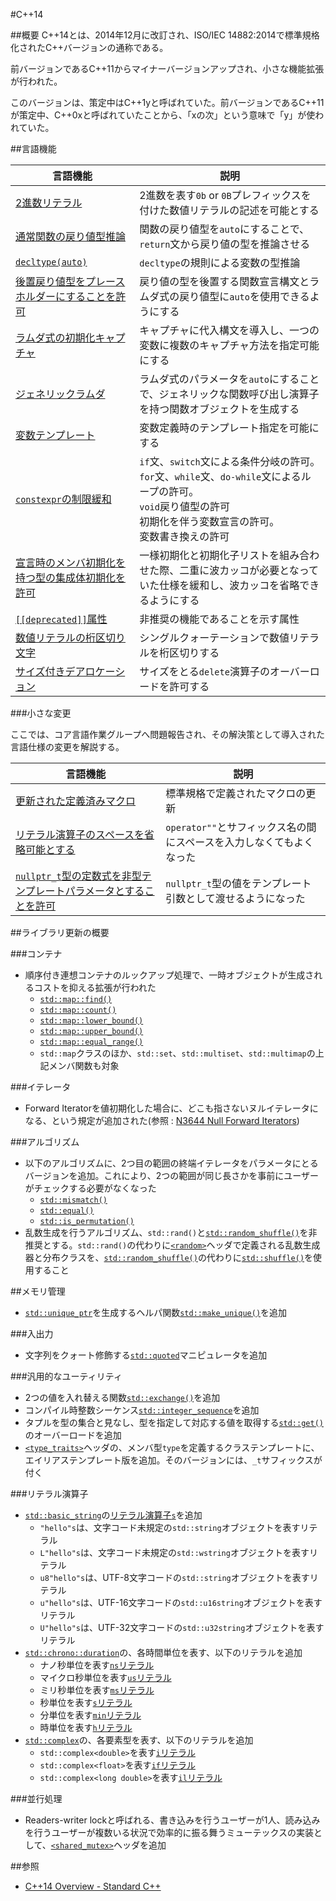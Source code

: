 #C++14

##概要
C++14とは、2014年12月に改訂され、ISO/IEC 14882:2014で標準規格化されたC++バージョンの通称である。

前バージョンであるC++11からマイナーバージョンアップされ、小さな機能拡張が行われた。

このバージョンは、策定中はC++1yと呼ばれていた。前バージョンであるC++11が策定中、C++0xと呼ばれていたことから、「xの次」という意味で「y」が使われていた。


##言語機能

| 言語機能               | 説明 |
|------------------------|------|
| [2進数リテラル](cpp14/binary_literals.md) | 2進数を表す`0b` or `0B`プレフィックスを付けた数値リテラルの記述を可能とする |
| [通常関数の戻り値型推論](cpp14/return_type_deduction_for_normal_functions.md) | 関数の戻り値型を`auto`にすることで、`return`文から戻り値の型を推論させる |
| [`decltype(auto)`](cpp14/decltype_auto.md) | `decltype`の規則による変数の型推論 |
| [後置戻り値型をプレースホルダーにすることを許可](cpp14/placeholder_type_in_trailing_return_type.md) | 戻り値の型を後置する関数宣言構文とラムダ式の戻り値型に`auto`を使用できるようにする |
| [ラムダ式の初期化キャプチャ](cpp14/initialize_capture.md) | キャプチャに代入構文を導入し、一つの変数に複数のキャプチャ方法を指定可能にする |
| [ジェネリックラムダ](cpp14/generic_lambdas.md) | ラムダ式のパラメータを`auto`にすることで、ジェネリックな関数呼び出し演算子を持つ関数オブジェクトを生成する |
| [変数テンプレート](cpp14/variable_templates.md)       | 変数定義時のテンプレート指定を可能にする |
| [`constexpr`の制限緩和](cpp14/relaxing_constraints_on_constexpr.md) | `if`文、`switch`文による条件分岐の許可。<br/>`for`文、`while`文、`do-while`文によるループの許可。<br/>`void`戻り値型の許可<br/>初期化を伴う変数宣言の許可。<br/>変数書き換えの許可 |
| [宣言時のメンバ初期化を持つ型の集成体初期化を許可](cpp14/brace_elision_in_array_temporary_initialization.md) | 一様初期化と初期化子リストを組み合わせた際、二重に波カッコが必要となっていた仕様を緩和し、波カッコを省略できるようにする |
| [`[[deprecated]]`属性](cpp14/deprecated_attr.md) | 非推奨の機能であることを示す属性 |
| [数値リテラルの桁区切り文字](cpp14/digit_separators.md) | シングルクォーテーションで数値リテラルを桁区切りする |
| [サイズ付きデアロケーション](cpp14/sized_deallocation.md) | サイズをとる`delete`演算子のオーバーロードを許可する |


###小さな変更

ここでは、コア言語作業グループへ問題報告され、その解決策として導入された言語仕様の変更を解説する。

| 言語機能 | 説明 |
|----------|------|
| [更新された定義済みマクロ](cpp14/predefined_macros.md) | 標準規格で定義されたマクロの更新 |
| [リテラル演算子のスペースを省略可能とする](cpp14/no_whitespace_literal_operators.md) | `operator""`とサフィックス名の間にスペースを入力しなくてもよくなった |
| [`nullptr_t`型の定数式を非型テンプレートパラメータとすることを許可](cpp14/nontype_template_parameters_of_type_nullptr_t.md) | `nullptr_t`型の値をテンプレート引数として渡せるようになった |


##ライブラリ更新の概要

###コンテナ
- 順序付き連想コンテナのルックアップ処理で、一時オブジェクトが生成されるコストを抑える拡張が行われた
    - [`std::map::find()`](/reference/map/map/find.md)
	- [`std::map::count()`](/reference/map/map/count.md)
	- [`std::map::lower_bound()`](/reference/map/map/lower_bound.md)
	- [`std::map::upper_bound()`](/reference/map/map/upper_bound.md)
	- [`std::map::equal_range()`](/reference/map/map/equal_range.md)
	- `std::map`クラスのほか、`std::set`、`std::multiset`、`std::multimap`の上記メンバ関数も対象


###イテレータ
- Forward Iteratorを値初期化した場合に、どこも指さないヌルイテレータになる、という規定が追加された(参照 : [N3644 Null Forward Iterators](http://www.open-std.org/jtc1/sc22/wg21/docs/papers/2013/n3644.pdf))


###アルゴリズム
- 以下のアルゴリズムに、2つ目の範囲の終端イテレータをパラメータにとるバージョンを追加。これにより、2つの範囲が同じ長さかを事前にユーザーがチェックする必要がなくなった
    - [`std::mismatch()`](/reference/algorithm/mismatch.md)
	- [`std::equal()`](/reference/algorithm/equal.md)
	- [`std::is_permutation()`](/reference/algorithm/is_permutation.md)
- 乱数生成を行うアルゴリズム、`std::rand()`と[`std::random_shuffle()`](/reference/algorithm/random_shuffle.md)を非推奨とする。`std::rand()`の代わりに[`<random>`](/reference/random.md)ヘッダで定義される乱数生成器と分布クラスを、[`std::random_shuffle()`](/reference/algorithm/random_shuffle.md)の代わりに[`std::shuffle()`](/reference/algorithm/shuffle.md)を使用すること


##メモリ管理
- [`std::unique_ptr`](/reference/memory/unique_ptr.md)を生成するヘルパ関数[`std::make_unique()`](/reference/memory/make_unique.md)を追加


###入出力
- 文字列をクォート修飾する[`std::quoted`](/reference/iomanip/quoted.md)マニピュレータを追加


###汎用的なユーティリティ
- 2つの値を入れ替える関数[`std::exchange()`](/reference/utility/exchange.md)を追加
- コンパイル時整数シーケンス[`std::integer_sequence`](/reference/utility/integer_sequence.md)を追加
- タプルを型の集合と見なし、型を指定して対応する値を取得する[`std::get()`](/reference/tuple/tuple/get.md)のオーバーロードを追加
- [`<type_traits>`](/reference/type_traits.md)ヘッダの、メンバ型`type`を定義するクラステンプレートに、エイリアステンプレート版を追加。そのバージョンには、`_t`サフィックスが付く


###リテラル演算子
- [`std::basic_string`](/reference/string/basic_string.md)の[リテラル演算子`s`](/reference/string/basic_string/op_s.md)を追加
    - `"hello"s`は、文字コード未規定の`std::string`オブジェクトを表すリテラル
	- `L"hello"s`は、文字コード未規定の`std::wstring`オブジェクトを表すリテラル
	- `u8"hello"s`は、UTF-8文字コードの`std::string`オブジェクトを表すリテラル
	- `u"hello"s`は、UTF-16文字コードの`std::u16string`オブジェクトを表すリテラル
	- `U"hello"s`は、UTF-32文字コードの`std::u32string`オブジェクトを表すリテラル
- [`std::chrono::duration`](/reference/chrono/duration.md)の、各時間単位を表す、以下のリテラルを追加
    - ナノ秒単位を表す[`ns`リテラル](/reference/chrono/duration/op_ns.md)
	- マイクロ秒単位を表す[`us`リテラル](/reference/chrono/duration/op_us.md)
	- ミリ秒単位を表す[`ms`リテラル](/reference/chrono/duration/op_ms.md)
	- 秒単位を表す[`s`リテラル](/reference/chrono/duration/op_s.md)
	- 分単位を表す[`min`リテラル](/reference/chrono/duration/op_min.md)
	- 時単位を表す[`h`リテラル](/reference/chrono/duration/op_h.md)
- [`std::complex`](/reference/complex.md)の、各要素型を表す、以下のリテラルを追加
    - `std::complex<double>`を表す[`i`リテラル](/reference/complex/op_i.md)
	- `std::complex<float>`を表す[`if`リテラル](/reference/complex/op_if.md)
	- `std::complex<long double>`を表す[`il`リテラル](/reference/complex/op_il.md)


###並行処理
- Readers-writer lockと呼ばれる、書き込みを行うユーザーが1人、読み込みを行うユーザーが複数いる状況で効率的に振る舞うミューテックスの実装として、[`<shared_mutex>`](/reference/shared_mutex.md)ヘッダを追加


##参照
- [C++14 Overview - Standard C++](https://isocpp.org/wiki/faq/cpp14)

